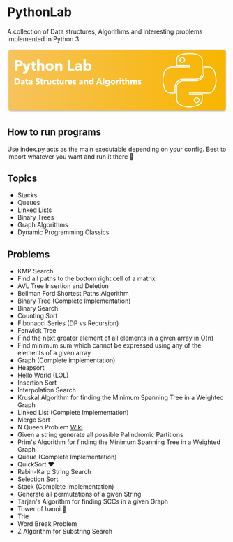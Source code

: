 # PythonLab
A collection of Data structures, Algorithms and interesting problems implemented in Python 3.

![logo](https://github.com/AamirAnwar/PythonLab/raw/master/Github_Art.png)

## How to run programs
 Use index.py acts as the main executable depending on your config. Best to import whatever you want and run it there  :running:

## Topics

- Stacks
- Queues
- Linked Lists
- Binary Trees
- Graph Algorithms
- Dynamic Programming Classics

## Problems
- KMP Search
- Find all paths to the bottom right cell of a matrix
- AVL Tree Insertion and Deletion
- Bellman Ford Shortest Paths Algorithm
- Binary Tree (Complete Implementation)
- Binary Search
- Counting Sort
- Fibonacci Series (DP vs Recursion)
- Fenwick Tree
- Find the next greater element of all elements in a given array in O(n)
- Find minimum sum which cannot be expressed using any of the elements of a given array
- Graph (Complete implementation)
- Heapsort
- Hello World (LOL)
- Insertion Sort
- Interpolation Search
- Kruskal Algorithm for finding the Minimum Spanning Tree in a Weighted Graph
- Linked List (Complete Implementation)
- Merge Sort
- N Queen Problem [Wiki](https://en.wikipedia.org/wiki/Eight_queens_puzzle)
- Given a string generate all possible Palindromic Partitions
- Prim's Algorithm for finding the Minimum Spanning Tree in a Weighted Graph
- Queue (Complete Implementation)
- QuickSort  :heart:
- Rabin-Karp String Search
- Selection Sort
- Stack (Complete Implementation)
- Generate all permutations of a given String
- Tarjan's Algorithm for finding SCCs in a given Graph
- Tower of hanoi  :japanese_castle:
- Trie
- Word Break Problem
- Z Algorithm for Substring Search
